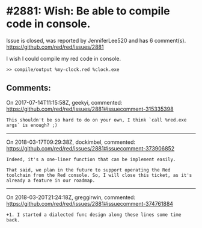 
#2881: Wish: Be able to compile code in console. 
================================================================================
Issue is closed, was reported by JenniferLee520 and has 6 comment(s).
<https://github.com/red/red/issues/2881>

I wish I could compile my red code in console.
```Red
>> compile/output %my-clock.red %clock.exe
```


Comments:
--------------------------------------------------------------------------------

On 2017-07-14T11:15:58Z, geekyi, commented:
<https://github.com/red/red/issues/2881#issuecomment-315335398>

    This shouldn't be so hard to do on your own, I think `call %red.exe args` is enough? ;)

--------------------------------------------------------------------------------

On 2018-03-17T09:29:38Z, dockimbel, commented:
<https://github.com/red/red/issues/2881#issuecomment-373906852>

    Indeed, it's a one-liner function that can be implement easily.
    
    That said, we plan in the future to support operating the Red toolchain from the Red console. So, I will close this ticket, as it's already a feature in our roadmap.

--------------------------------------------------------------------------------

On 2018-03-20T21:24:18Z, greggirwin, commented:
<https://github.com/red/red/issues/2881#issuecomment-374761884>

    +1. I started a dialected func design along these lines some time back.


